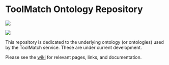 ToolMatch Ontology Repository
=========
<a href="https://gitter.im/">![](http://gitter.im/ESIPFed/toolmatch-ontology?utm_source=badge&utm_medium=badge&utm_campaign=pr-badge&content=body_link)</a>

<a href="http://esipfed.org">![](http://badge.esipfed.org/funded.svg?style=plastic&display=logo)</a>

This repository is dedicated to the underlying ontology (or ontologies) used by the ToolMatch service.  These are under current development.

Please see the [wiki](https://github.com/ESIPFed/toolmatch-ontology/wiki/ToolMatch-ontology-wiki) for relevant pages, links, and documentation.
